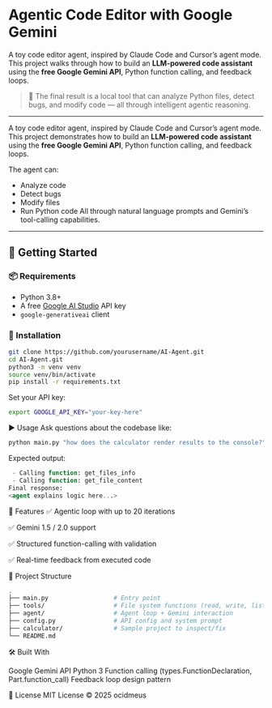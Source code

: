 # Agentic Code Editor with Google Gemini

A toy code editor agent, inspired by Claude Code and Cursor’s agent mode. This project walks through how to build an **LLM-powered code assistant** using the **free Google Gemini API**, Python function calling, and feedback loops.

> 🔧 The final result is a local tool that can analyze Python files, detect bugs, and modify code — all through intelligent agentic reasoning.

---

A toy code editor agent, inspired by Claude Code and Cursor’s agent mode. This project demonstrates how to build an **LLM-powered code assistant** using the **free Google Gemini API**, Python function calling, and feedback loops.

The agent can:
- Analyze code
- Detect bugs
- Modify files
- Run Python code
All through natural language prompts and Gemini’s tool-calling capabilities.

---

## 🚀 Getting Started

### 📦 Requirements
- Python 3.8+
- A free [Google AI Studio](https://aistudio.google.com/app/apikey) API key
- `google-generativeai` client

### 🔧 Installation

```bash
git clone https://github.com/yourusername/AI-Agent.git
cd AI-Agent.git
python3 -m venv venv
source venv/bin/activate
pip install -r requirements.txt
```

Set your API key:

```bash
export GOOGLE_API_KEY="your-key-here"
```
▶️ Usage
Ask questions about the codebase like:

```bash
python main.py "how does the calculator render results to the console?"
```
Expected output:

```sql
 - Calling function: get_files_info
 - Calling function: get_file_content
Final response:
<agent explains logic here...>
```

🧪 Features
✅ Agentic loop with up to 20 iterations

✅ Gemini 1.5 / 2.0 support

✅ Structured function-calling with validation

✅ Real-time feedback from executed code

📂 Project Structure
```bash
.
├── main.py                  # Entry point
├── tools/                   # File system functions (read, write, list, run)
├── agent/                   # Agent loop + Gemini interaction
├── config.py                # API config and system prompt
├── calculator/              # Sample project to inspect/fix
└── README.md
```
🛠️ Built With

Google Gemini API
Python 3
Function calling (types.FunctionDeclaration, Part.function_call)
Feedback loop design pattern

📄 License
MIT License © 2025 ocidmeus


